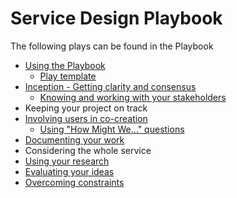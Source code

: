# Service Design Playbook

The following plays can be found in the Playbook

- [Using the Playbook](/using_the_playbook/index.md)
  - [Play template](/using_the_playbook/play_template.md)
- [Inception - Getting clarity and consensus](/inception_-_getting_clarity_and_consensus/index.md)
  - [Knowing and working with your stakeholders](/inception_-_getting_clarity_and_consensus/knowing_and_working_with_your_stakeholders.md)
- Keeping your project on track
- [Involving users in co-creation](/involving_users_in_co-creation/index.md)
  - [Using "How Might We..." questions](/involving_users_in_co-creation/using_hmw_questions.md)
- [Documenting your work](/documenting_your_work/index.md)
- Considering the whole service
- [Using your research](/using_your_research/index.md)
- [Evaluating your ideas](/evaluating_your_ideas/index.md)
- [Overcoming constraints](/overcoming_constraints/index.md)

